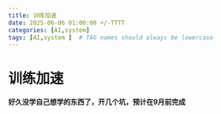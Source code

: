 ```yaml
---
title: 训练加速
date: 2025-06-06 01:00:00 +/-TTTT
categories: [AI,system]
tags: [AI,system ]  # TAG names should always be lowercase
---
```

# 训练加速

**好久没学自己想学的东西了，开几个坑，预计在9月前完成**